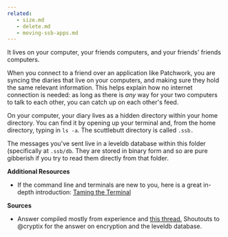 ```yaml
---
related:
   - size.md
   - delete.md
   - moving-ssb-apps.md
---
```

It lives on your computer, your friends computers, and your friends' friends computers.

 When you connect to a friend over an application like Patchwork, you are syncing the diaries that live on your computers, and making sure they hold the same relevant information. This helps explain how no internet connection is needed: as long as there is _any_ way for your two computers to talk to each other, you can catch up on each other's feed.

 On your computer, your diary lives as a hidden directory within your home directory. You can find it by opening up your terminal and, from the home directory, typing in `ls -a`. The scuttlebutt directory is called `.ssb.`

The messages you've sent live in a leveldb database within this folder (specifically at `.ssb/db`.  They are stored in binary form and so are pure gibberish if you try to read them directly from that folder.     

**Additional Resources**

- If the command line and terminals are new to you, here is a great in-depth introduction:
[Taming the Terminal](https://www.bartbusschots.ie/s/blog/taming-the-terminal/)

**Sources**
* Answer compiled mostly from experience and [this thread.](://viewer.scuttlebot.io/%25bUEQtn85jtL8Vxjup4sS%2F7wcaswS4fThUPVH7G5IvjU%3D.sha256)  Shoutouts to @cryptix for the answer on encryption and the leveldb database.
